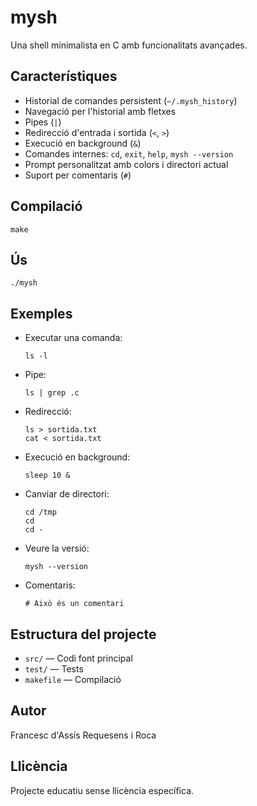 # mysh

Una shell minimalista en C amb funcionalitats avançades.

## Característiques

- Historial de comandes persistent (`~/.mysh_history`)
- Navegació per l'historial amb fletxes
- Pipes (`|`)
- Redirecció d'entrada i sortida (`<`, `>`)
- Execució en background (`&`)
- Comandes internes: `cd`, `exit`, `help`, `mysh --version`
- Prompt personalitzat amb colors i directori actual
- Suport per comentaris (`#`)

## Compilació

```fish
make
```

## Ús

```fish
./mysh
```

## Exemples

- Executar una comanda:
  ```
  ls -l
  ```
- Pipe:
  ```
  ls | grep .c
  ```
- Redirecció:
  ```
  ls > sortida.txt
  cat < sortida.txt
  ```
- Execució en background:
  ```
  sleep 10 &
  ```
- Canviar de directori:
  ```
  cd /tmp
  cd
  cd -
  ```
- Veure la versió:
  ```
  mysh --version
  ```
- Comentaris:
  ```
  # Això és un comentari
  ```

## Estructura del projecte

- `src/` — Codi font principal
- `test/` — Tests
- `makefile` — Compilació

## Autor
Francesc d'Assís Requesens i Roca

## Llicència
Projecte educatiu sense llicència específica.
